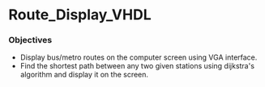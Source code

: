 # Route_Display_VHDL
 
### Objectives
- Display bus/metro routes on the computer screen using VGA interface. 
- Find the shortest path between any two given stations using dijkstra's algorithm and display it on the screen.

